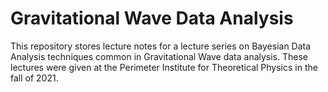 # Gravitational Wave Data Analysis

This repository stores lecture notes for a lecture series on Bayesian Data Analysis techniques common in Gravitational Wave data analysis.
These lectures were given at the Perimeter Institute for Theoretical Physics in the fall of 2021.
